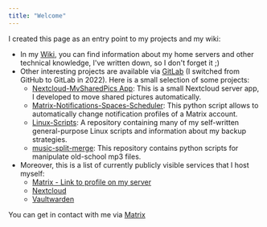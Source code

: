```yaml
---
title: "Welcome"
---
```


I created this page as an entry point to my projects and my wiki:
- In my [Wiki](https://wiki.bergrunde.net), you can find information about my home servers and other technical knowledge, I've written down, so I don't forget it ;)
- Other interesting projects are available via [GitLab](https://gitlab.com/frederikb96) (I switched from GitHub to GitLab in 2022). Here is a small selection of some projects:
	- [Nextcloud-MvSharedPics App](https://gitlab.com/frederikb96/nextcloud-mvsharedpics): This is a small Nextcloud server app, I developed to move shared pictures automatically.
	- [Matrix-Notifications-Spaces-Scheduler](https://gitlab.com/frederikb96/matrix-notifications-spaces-scheduler): This python script allows to automatically change notification profiles of a Matrix account.
	- [Linux-Scripts](https://gitlab.com/frederikb96/Linux-Scripts): A repository containing many of my self-written general-purpose Linux scripts and information about my backup strategies.
	- [music-split-merge](https://gitlab.com/frederikb96/music-split-merge): This repository contains python scripts for manipulate old-school mp3 files.
- Moreover, this is a list of currently publicly visible services that I host myself:
	- [Matrix - Link to profile on my server](https://matrix.to/#/@freddy:bergrunde.net)
	- [Nextcloud](https://cloud.bergrunde.net)
	- [Vaultwarden](https://vaultwarden.bergrunde.net)

You can get in contact with me via [Matrix](https://matrix.to/#/@freddy:bergrunde.net)